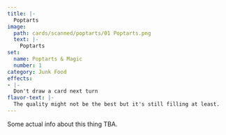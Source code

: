 ```yaml
---
title: |-
  Poptarts
image: 
  path: cards/scanned/poptarts/01 Poptarts.png
  text: |-
    Poptarts
set:
  name: Poptarts & Magic
  number: 1
category: Junk Food
effects: 
- |-
  Don't draw a card next turn
flavor-text: |-
  The quality might not be the best but it's still filling at least.
---
```

Some actual info about this thing TBA.
